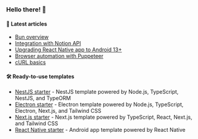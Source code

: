 ### Hello there! 👋

#### :memo: Latest articles
<!-- BLOG-POST-LIST:START -->
- [Bun overview](https://sevic.dev/notes/bun-overview/)
- [Integration with Notion API](https://sevic.dev/notes/notion-api-nodejs/)
- [Upgrading React Native app to Android 13+](https://sevic.dev/notes/android-13-react-native-upgrade/)
- [Browser automation with Puppeteer](https://sevic.dev/notes/browser-automation-puppeteer/)
- [cURL basics](https://sevic.dev/notes/curl-basics/)
<!-- BLOG-POST-LIST:END -->

#### 🛠️ Ready-to-use templates
- [NestJS starter](https://sevic.dev/nestjs-starter?ref=github) - NestJS template powered by Node.js, TypeScript, NestJS, and TypeORM
- [Electron starter](https://sevic.dev/electron-starter?ref=github) - Electron template powered by Node.js, TypeScript, Electron, Next.js, and Tailwind CSS
- [Next.js starter](https://sevic.dev/nextjs-starter?ref=github) - Next.js template powered by TypeScript, React, Next.js, and Tailwind CSS
- [React Native starter](https://sevic.dev/react-native-starter?ref=github) - Android app template powered by React Native
